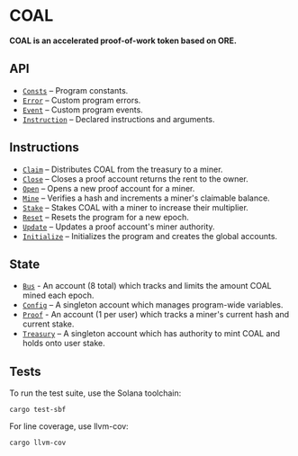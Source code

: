 # COAL

**COAL is an accelerated proof-of-work token based on ORE.**

## API

- [`Consts`](api/src/consts.rs) – Program constants.
- [`Error`](api/src/error.rs) – Custom program errors.
- [`Event`](api/src/error.rs) – Custom program events.
- [`Instruction`](api/src/instruction.rs) – Declared instructions and arguments.

## Instructions

- [`Claim`](program/src/claim.rs) – Distributes COAL from the treasury to a miner.
- [`Close`](program/src/close.rs) – Closes a proof account returns the rent to the owner.
- [`Open`](program/src/open.rs) – Opens a new proof account for a miner.
- [`Mine`](program/src/mine.rs) – Verifies a hash and increments a miner's claimable balance.
- [`Stake`](program/src/stake.rs) – Stakes COAL with a miner to increase their multiplier.
- [`Reset`](program/src/reset.rs) – Resets the program for a new epoch.
- [`Update`](program/src/update.rs) – Updates a proof account's miner authority.
- [`Initialize`](program/src/initialize.rs) – Initializes the program and creates the global accounts.

## State

- [`Bus`](api/src/state/bus.rs) - An account (8 total) which tracks and limits the amount COAL mined each epoch.
- [`Config`](api/src/state/config.rs) – A singleton account which manages program-wide variables.
- [`Proof`](api/src/state/proof.rs) - An account (1 per user) which tracks a miner's current hash and current stake.
- [`Treasury`](api/src/state/treasury.rs) – A singleton account which has authority to mint COAL and holds onto user stake.

## Tests

To run the test suite, use the Solana toolchain:

```
cargo test-sbf
```

For line coverage, use llvm-cov:

```
cargo llvm-cov
```
